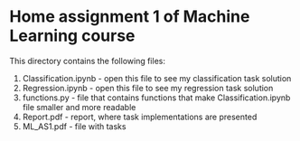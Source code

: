 # Home assignment 1 of Machine Learning course
This directory contains the following files:
1. Classification.ipynb - open this file to see my classification task solution
2. Regression.ipynb - open this file to see my regression task solution
3. functions.py - file that contains functions that make Classification.ipynb file smaller and more readable 
4. Report.pdf - report, where task implementations are presented
5. ML_AS1.pdf - file with tasks
